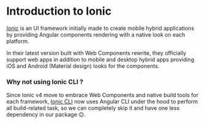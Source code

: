 # Introduction to Ionic

[Ionic](http://ionicframework.com) is an UI framework initially made to create mobile hybrid applications by providing
Angular components rendering with a native look on each platform.
  
In their latest version built with Web Components rewrite, they officially support web apps in addition to mobile
and desktop hybrid apps providing iOS and Android (Material design) looks for the components.

### Why not using Ionic CLI ?
  
Since Ionic v4 move to embrace Web Components and native build tools for each framework,
[Ionic CLI](https://github.com/ionic-team/ionic-cli) now uses Angular CLI under the hood to perform all build-related
task, so we can completely skip it and have one less dependency in our package :wink:.
